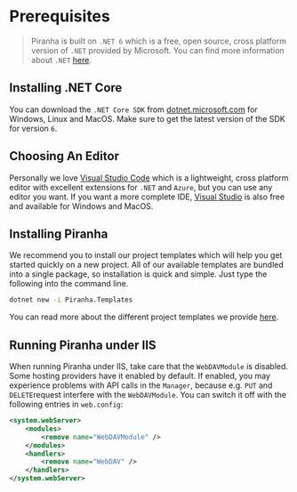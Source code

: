 # Prerequisites

> Piranha is built on `.NET 6` which is a free, open source, cross platform version of `.NET` provided by Microsoft. You can find more information about `.NET` [here](https://dotnet.microsoft.com).

## Installing .NET Core

You can download the `.NET Core SDK` from [dotnet.microsoft.com](https://dotnet.microsoft.com/download) for Windows, Linux and MacOS. Make sure to get the latest version of the SDK for version `6`.

## Choosing An Editor

Personally we love [Visual Studio Code](https://code.visualstudio.com) which is a lightweight, cross platform editor with excellent extensions for `.NET` and `Azure`, but you can use any editor you want. If you want a more complete IDE, [Visual Studio](https://visualstudio.microsoft.com) is also free and available for Windows and MacOS.

## Installing Piranha

We recommend you to install our project templates which will help you get started quickly on a new project. All of our available templates are bundled into a single package, so installation is quick and simple. Just type the following into the command line.

~~~ bash
dotnet new -i Piranha.Templates
~~~

You can read more about the different project templates we provide [here](project-templates).

## Running Piranha under IIS

When running Piranha under IIS, take care that the `WebDAVModule` is disabled. Some hosting providers have it enabled by default. If enabled, you may experience problems with API calls in the `Manager`, because e.g. `PUT` and `DELETE`request interfere with the `WebDAVModule`. You can switch it off with the following entries in `web.config`:
```Xml
<system.webServer>
	<modules>
		<remove name="WebDAVModule" />
	</modules>
	<handlers>
		<remove name="WebDAV" />
	</handlers>
</system.webServer>
```
